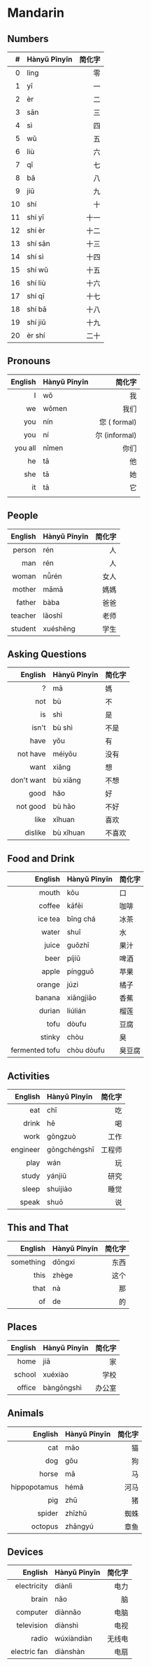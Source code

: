 # Mandarin

## Numbers

|#   | Hànyǔ Pīnyīn | 简化字 |
|---:|:-------------|-------:|
|  0 |  ling        |   零   |
|  1 |  yī          |   一   |
|  2 |  èr          |   二   |
|  3 |  sān         |   三   |
|  4 |  sì          |   四   |
|  5 |  wǔ          |   五   |
|  6 |  liù         |   六   |
|  7 |  qī          |   七   |
|  8 |  bā          |   八   |
|  9 |  jiǔ         |   九   |
| 10 |  shí         |   十   |
| 11 |  shí yī      | 十一   |
| 12 |  shí èr      | 十二   |
| 13 |  shí sān     | 十三   |
| 14 |  shí sì      | 十四   |
| 15 |  shí wǔ      | 十五   |
| 16 |  shí liù     | 十六   |
| 17 |  shí qī      | 十七   |
| 18 |  shí bā      | 十八   |
| 19 |  shí jiǔ     | 十九   |
| 20 |  èr shí      | 二十   |


## Pronouns

|English   | Hànyǔ Pīnyīn | 简化字                          |
|---------:|:-------------|--------------------------------:|
| I        |       wǒ     |            我                   |
| we       |       wǒmen  |            我们                 |
| you      |       nín    |            您     (  formal)    |
| you      |       ní     |            尔     (informal)    |
| you all  |       nǐmen  |            你们                 |
| he       |       tā     |            他                   |
| she      |       tā     |            她                   |
| it       |       tā     |            它                   |
|          |              |

## People

|English   | Hànyǔ Pīnyīn | 简化字                          |
|---------:|:-------------|--------------------------------:|
| person   |   rén        |      人                         |
| man      |   rén        |      人                         |
| woman    |   nǚrén      |    女人                         |
| mother   |   māmā       |    媽媽                         |
| father   |   bàba       |    爸爸                         |
| teacher  |   lǎoshī     |    老师                         |
| student  |   xuéshēng   |    学生                         |


## Asking Questions

|English      | Hànyǔ Pīnyīn | 简化字                          |
|------------:|:-------------|:--------------------------------|
| ?           |  mā          |          媽                     |
| not         |  bù          |        不                       |
| is          |     shì      |          是                     |
| isn't       |  bù shì      |        不是                     |
| have        |     yǒu      |          有                     |
| not have    |  méiyǒu      |        没有                     |
| want        |     xiǎng    |          想                     |
| don't want  |  bù xiǎng    |        不想                     |
| good        |     hǎo      |          好                     |
| not good    |  bù hǎo      |        不好                     |
| like        |     xǐhuan   |          喜欢                   |
| dislike     |  bù xǐhuan   |        不喜欢                   |


## Food and Drink

|English          | Hànyǔ Pīnyīn | 简化字                          |
|----------------:|:-------------|:--------------------------------|
| mouth           |  kǒu         |   口                            |
| coffee          |  kāfēi       |   咖啡                          |
| ice tea         |  bīng chá    |   冰茶                          |
| water           |  shuǐ        |   水                            |
| juice           |  guǒzhī      |   果汁                          |
| beer            |  píjiǔ       |   啤酒                          |
| apple           |  píngguǒ     |   苹果                          |
| orange          |  júzi        |   橘子                          |
| banana          |  xiāngjiāo   |   香蕉                          |
| durian          |  liúlián     |   榴莲                          |
| tofu            |  dòufu       |     豆腐                        |
| stinky          |  chòu        |   臭                            |
| fermented tofu  |  chòu dòufu  |   臭豆腐                        |


## Activities

|English          | Hànyǔ Pīnyīn | 简化字                          |
|----------------:|:-------------|--------------------------------:|
| eat             | chī          |   吃                            |
| drink           | hē           |   喝                            |
| work            | gōngzuò      |   工作                          |
| engineer        | gōngchéngshī |   工程师                        |
| play            | wán          |   玩                            |
| study           | yánjiū       |   研究                          |
| sleep           | shuìjiào     |   睡觉                          |
| speak           | shuō         |   说                            |


## This and That

|English          | Hànyǔ Pīnyīn | 简化字                          |
|----------------:|:-------------|--------------------------------:|
| something       | dōngxi       |   东西                          |
| this            | zhège        |   这个                          |
| that            | nà           |   那                            |
| of              | de           |   的


## Places

|English          | Hànyǔ Pīnyīn | 简化字                          |
|----------------:|:-------------|--------------------------------:|
| home            |  jiā         |   家                            |
| school          |  xuéxiào     |   学校                          |
| office          |  bàngōngshì  |   办公室


## Animals

|English          | Hànyǔ Pīnyīn | 简化字                          |
|----------------:|:-------------|--------------------------------:|
| cat             |  māo         |     猫                          |
| dog             |  gǒu         |     狗                          |
| horse           |  mǎ          |     马                          |
| hippopotamus    |  hémǎ        |   河马                          |
| pig             |  zhū         |     猪                          |
| spider          |  zhīzhū      |   蜘蛛                          |
| octopus         |  zhāngyú     |   章鱼                          |

## Devices

|English          | Hànyǔ Pīnyīn | 简化字                          |
|----------------:|:-------------|--------------------------------:|
| electricity     |  diànlì      |     电力                        |
| brain           |  nǎo         |       脑                        |
| computer        |  diànnǎo     |     电脑                        |
| television      |  diànshì     |     电视                        |
| radio           |  wúxiàndiàn  | 无线电                          |
| electric fan    |  diànshàn    |     电扇                        |


